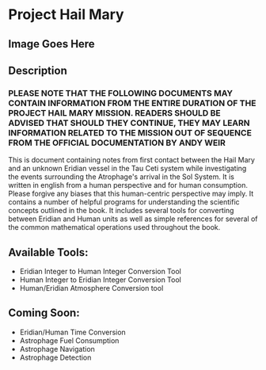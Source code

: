 # Project Hail Mary

## Image Goes Here


## Description

### **PLEASE NOTE THAT THE FOLLOWING DOCUMENTS MAY CONTAIN INFORMATION FROM THE ENTIRE DURATION OF THE  PROJECT HAIL MARY MISSION. READERS SHOULD BE ADVISED THAT SHOULD THEY CONTINUE, THEY MAY LEARN INFORMATION RELATED TO THE MISSION OUT OF SEQUENCE FROM THE OFFICIAL DOCUMENTATION BY ANDY WEIR**

This is document containing notes from first contact between the Hail Mary and an unknown Eridian vessel in the Tau Ceti system while investigating the events surrounding the Atrophage's arrival in the Sol System. It is written in english from a human perspective and for human consumption. Please forgive any biases that this human-centric perspective may imply.
It contains a number of helpful programs for understanding the scientific concepts outlined in the book. 
It includes several tools for converting between Eridian and Human units as well as simple references for several of the common mathematical operations used throughout the book.


## Available Tools:

- Eridian Integer to Human Integer Conversion Tool
- Human Integer to Eridian Integer Conversion Tool
- Human/Eridian Atmosphere Conversion tool


## Coming Soon:
- Eridian/Human Time Conversion
- Astrophage Fuel Consumption
- Astrophage Navigation
- Astrophage Detection